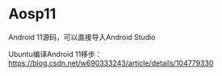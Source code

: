 # Aosp11
Android 11源码，可以直接导入Android Studio

Ubuntu编译Android 11移步：https://blog.csdn.net/w690333243/article/details/104779330

